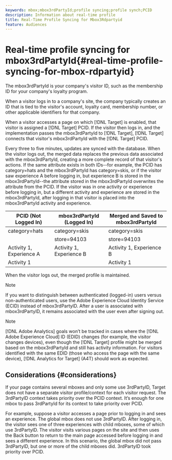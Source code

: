 ```yaml
---
keywords: mbox;mbox3rdPartyId;profile syncing;profile synch;PCID
description: Information about real-time profile
title: Real-Time Profile Syncing for Mbox3Rdpartyid
feature: Audiences
---
```


# Real-time profile syncing for mbox3rdPartyId{#real-time-profile-syncing-for-mbox-rdpartyid}

The mbox3rdPartyId is your company's visitor ID, such as the membership ID for your company's loyalty program.

When a visitor logs in to a company's site, the company typically creates an ID that is tied to the visitor's account, loyalty card, membership number, or other applicable identifiers for that company.

When a visitor accesses a page on which [!DNL Target] is enabled, that visitor is assigned a [!DNL Target] PCID. If the visitor then logs in, and the implementation passes the mbox3rdPartyId to [!DNL Target], [!DNL Target] connects that visitor's mbox3rdPartyId with the [!DNL Target] PCID.

Every three to five minutes, updates are synced with the database. When the visitor logs out, the merged data replaces the previous data associated with the mbox3rdPartyId, creating a more complete record of that visitor's actions. If the same attribute exists in both IDs--for example, the PCID has category=hats and the mbox3rdPartyId has category=skis, or if the visitor saw experience A before logging in, but experience B is stored in the mbox3rdPartyId--the attribute stored in the mbox3rdPartyId overwrites the attribute from the PCID. If the visitor was in one activity or experience before logging in, but a different activity and experience are stored in the mbox3rdPartyId, after logging in that visitor is placed into the mbox3rdPartyId activity and experience.

|  PCID (Not Logged In)  | mbox3rdPartyId (Logged In)  | Merged and Saved to mbox3rdPartyId  |
|---|---|---|
|  category=hats  | category=skis  | category=skis  |
|   | store=94103  | store=94103  |
|  Activity 1, Experience A  | Activity 1, Experience B  | Activity 1, Experience B  |
|  Activity 1  |  | Activity 1  |

When the visitor logs out, the merged profile is maintained.

>[!NOTE]
>
>If you want to distinguish between authenticated (logged-in) users versus non-authenticated users, use the Adobe Experience Cloud Identity Service (ECID) instead of mbox3rdPartyID. After a user is associated with mbox3rdPartyID, it remains associated with the user even after signing out.

>[!NOTE]
>
>[!DNL Adobe Analytics] goals won’t be tracked in cases where the [!DNL Adobe Experience Cloud] ID (EDID) changes (for example, the visitor changes devices), even though the [!DNL Target] profile might be merged based on the mbox3rdPartyId and still has activity information. For visitors identified with the same EDID (those who access the page with the same device), [!DNL Analytics for Target] (A4T) should work as expected.

## Considerations {#considerations}

If your page contains several mboxes and only some use 3rdPartyID, Target does not have a separate visitor profile/context for each visitor request. The 3rdPartyID context takes priority over the PCID context. It’s enough for one mbox to pass 3rdPartyId for its context to take priority over PCID.

For example, suppose a visitor accesses a page prior to logging in and sees an experience. The global mbox does not use 3rdPartyID. After logging in, the visitor sees one of three experiences with child mboxes, some of which use 3rdPartyID. The visitor visits various pages on the site and then uses the Back button to return to the main page accessed before logging in and sees a different experience. In this scenario, the global mbox did not pass 3rdPartyID, but one or more of the child mboxes did. 3rdPartyID took priority over PCID.

